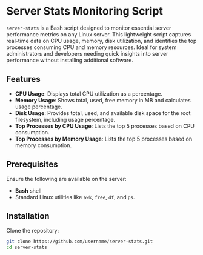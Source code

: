 # Server Stats Monitoring Script

`server-stats` is a Bash script designed to monitor essential server performance metrics on any Linux server. This lightweight script captures real-time data on CPU usage, memory, disk utilization, and identifies the top processes consuming CPU and memory resources. Ideal for system administrators and developers needing quick insights into server performance without installing additional software.

## Features

- **CPU Usage**: Displays total CPU utilization as a percentage.
- **Memory Usage**: Shows total, used, free memory in MB and calculates usage percentage.
- **Disk Usage**: Provides total, used, and available disk space for the root filesystem, including usage percentage.
- **Top Processes by CPU Usage**: Lists the top 5 processes based on CPU consumption.
- **Top Processes by Memory Usage**: Lists the top 5 processes based on memory consumption.

## Prerequisites

Ensure the following are available on the server:
- **Bash** shell
- Standard Linux utilities like `awk`, `free`, `df`, and `ps`.

## Installation

Clone the repository:
```bash
git clone https://github.com/username/server-stats.git
cd server-stats
